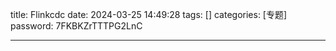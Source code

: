 title: Flinkcdc 
date: 2024-03-25 14:49:28 
tags: []
categories: [专题]
password: 7FKBKZrTTTPG2LnC

---
 <!--more-->

 